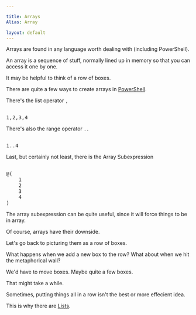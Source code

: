 ```yaml
---

title: Arrays
Alias: Array

layout: default
---
```


Arrays are found in any language worth dealing with (including PowerShell).

An array is a sequence of stuff, normally lined up in memory so that you can access it one by one.

It may be helpful to think of a row of boxes.

There are quite a few ways to create arrays in [PowerShell](/PowerShell).

There's the list operator `,`

<pre><br/><span class='Output'>1</span><span class='Magenta'>,</span><span class='Output'>2</span><span class='Magenta'>,</span><span class='Output'>3</span><span class='Magenta'>,</span><span class='Output'>4</span><br/></pre>

There's also the range operator `..`

<pre><br/><span class='Output'>1</span><span class='Magenta'>..</span><span class='Output'>4</span><br/></pre>

Last, but certainly not least, there is the Array Subexpression

<pre><br/><span class='Magenta'>@(</span><br/>&nbsp;&nbsp;&nbsp;&nbsp;<span class='Output'>1</span><br/>&nbsp;&nbsp;&nbsp;&nbsp;<span class='Output'>2</span><br/>&nbsp;&nbsp;&nbsp;&nbsp;<span class='Output'>3</span><br/>&nbsp;&nbsp;&nbsp;&nbsp;<span class='Output'>4</span><br/><span class='Magenta'>)</span><br/></pre>

The array subexpression can be quite useful, since it will force things to be in array.

Of course, arrays have their downside.

Let's go back to picturing them as a row of boxes.

What happens when we add a new box to the row?  What about when we hit the metaphorical wall?

We'd have to move boxes.  Maybe quite a few boxes.

That might take a while.

Sometimes, putting things all in a row isn't the best or more effecient idea.

This is why there are [Lists](/PowerShell/Types/Lists).
